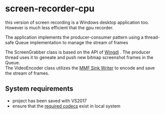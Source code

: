 # screen-recorder-cpu
this version of screen recording is a Windows desktop application too. However is much less efficient that the gpu recorder.<br/> 

The application implements the producer-consumer pattern using a thread-safe Queue implementation to manage the stream of frames<br/> 

The ScreenGrabber class is based on the API of [Wingdi](https://docs.microsoft.com/en-us/windows/win32/gdi/windows-gdi) . The producer thread uses it to geneate and push new bitmap screenshot frames in the Queue.<br/> 
The VideoEncoder class utilizes the [MMF Sink Writer](https://docs.microsoft.com/en-us/windows/win32/medfound/using-the-sink-writer) to encode and save the stream of frames.

## System requirements
 - project has been saved with VS2017
 - ensure that the [required codecs](https://www.codecguide.com/media_foundation_codecs.htm) exist in local system
